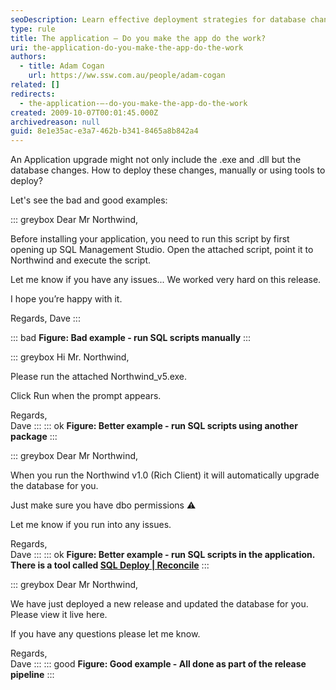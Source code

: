 ```yaml
---
seoDescription: Learn effective deployment strategies for database changes in application upgrades, comparing manual and automated solutions.
type: rule
title: The application – Do you make the app do the work?
uri: the-application-do-you-make-the-app-do-the-work
authors:
  - title: Adam Cogan
    url: https://ww.ssw.com.au/people/adam-cogan
related: []
redirects:
  - the-application-–-do-you-make-the-app-do-the-work
created: 2009-10-07T00:01:45.000Z
archivedreason: null
guid: 8e1e35ac-e3a7-462b-b341-8465a8b842a4
---
```


An Application upgrade might not only include the .exe and .dll but the database changes. How to deploy these changes, manually or using tools to deploy?

Let's see the bad and good examples:

<!--endintro-->

::: greybox
Dear Mr Northwind,

Before installing your application, you need to
run this script by
first opening up SQL Management Studio.
Open the attached script, point it to Northwind and
execute the script.

Let me know if you have any issues...
We worked very hard on this release.

I hope you’re happy with it.

Regards,
Dave
:::

::: bad
**Figure: Bad example - run SQL scripts manually**
:::

::: greybox
Hi Mr. Northwind,

Please run the attached Northwind_v5.exe.

Click Run when the prompt appears.

Regards,  
Dave
:::
::: ok
**Figure: Better example - run SQL scripts using another package**
:::

::: greybox
Dear Mr Northwind,

When you run the Northwind v1.0 (Rich Client) it will
automatically upgrade the database for you.

Just make sure you have dbo permissions ⚠️

Let me know if you run into any issues.

Regards,  
Dave
:::
::: ok
**Figure: Better example - run SQL scripts in the application. There is a tool called [SQL Deploy | Reconcile](https://sqldeploy.com/)**
:::

::: greybox
Dear Mr Northwind,

We have just deployed a new release and updated the database for you. Please view it live here.

If you have any questions please let me know.

Regards,  
Dave
:::
::: good
**Figure: Good example - All done as part of the release pipeline**
:::
